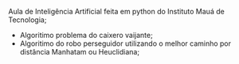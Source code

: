 Aula de Inteligência Artificial feita em python do Instituto Mauá de Tecnologia;

- Algoritimo problema do caixero vaijante;
- Algoritimo do robo perseguidor utilizando o melhor caminho por distância Manhatam ou Heuclidiana;
